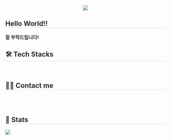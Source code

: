 <div align= "center">
    <img src="https://capsule-render.vercel.app/api?type=rect&color=auto&height=180&text=자산관리%20포트폴리오&animation=twinkling&fontColor=ffffff&fontSize=50" />
</div>

<div style="text-align: left;"> 
    <h2 style="border-bottom: 1px solid #d8dee4; color: #282d33;"> Hello World!! </h2>  
    <div style="font-weight: 700; font-size: 15px; text-align: left; color: #282d33;"> 잘 부탁드립니다! </div> 
</div>
<div style="text-align: left;">
    <h2 style="border-bottom: 1px solid #d8dee4; color: #282d33;"> 🛠️ Tech Stacks </h2> <br> 
    <div style="margin: ; text-align: left;" "text-align: left;"> </div>
</div>
<div style="text-align: left;">
    <h2 style="border-bottom: 1px solid #d8dee4; color: #282d33;"> 🧑‍💻 Contact me </h2> <br> 
    <div style="text-align: left;"> 
        <a href=http://54.180.144.145:8080/>  </a>
</div>  
<br> 
<div style="text-align: left;">  </div> 
</div>
<div style="text-align: left;"> 
    <h2 style="border-bottom: 1px solid #d8dee4; color: #282d33;"> 
      🏅 Stats 
    </h2> 
    <div style="text-align: left;"> 
      <img src="https://github-readme-stats.vercel.app/api/top-langs/?username=y5624711&layout=compact&bg_color=180,000000,&title_color=000000&text_color=000000"/> 
    </div> 
</div>
    

